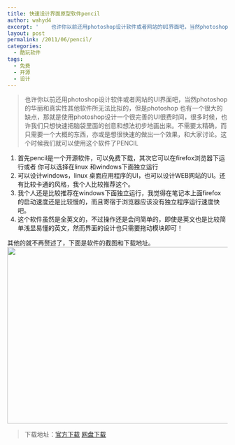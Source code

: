```yaml
---
title: 快速设计界面原型软件pencil
author: wahyd4
excerpt: '    也许你以前还用photoshop设计软件或者网站的UI界面吧，当然photoshop 的华丽和真实性其他软件所无法比拟的，但是photoshop 也有一个很大的缺点，那就是使用photoshop设计一个很完善的UI很费时间，很多时候，也许我们只想快速把脑袋里面的创意和想法初步地画出来。不需要太精确，而只需要一个大概的东西，亦或是想很快速的做出一个效果，和大家讨论。这个时候我们就可以使用这个软件了PENCIL'
layout: post
permalink: /2011/06/pencil/
categories:
  - 酷玩软件
tags:
  - 免费
  - 开源
  - 设计
---
```

> 也许你以前还用photoshop设计软件或者网站的UI界面吧，当然photoshop 的华丽和真实性其他软件所无法比拟的，但是photoshop 也有一个很大的缺点，那就是使用photoshop设计一个很完善的UI很费时间，很多时候，也许我们只想快速把脑袋里面的创意和想法初步地画出来。不需要太精确，而只需要一个大概的东西，亦或是想很快速的做出一个效果，和大家讨论。这个时候我们就可以使用这个软件了PENCIL

1.  首先pencil是一个开源软件，可以免费下载，其次它可以在firefox浏览器下运行或者 你可以选择在linux 和windows下面独立运行
2.  可以设计windows，linux 桌面应用程序的UI，也可以设计WEB网站的UI。还有比较卡通的风格，我个人比较推荐这个。
3.  我个人还是比较推荐在windows下面独立运行，我觉得在笔记本上面firefox 的启动速度还是比较慢的，而且寄宿于浏览器应该没有独立程序运行速度快吧。
4.  这个软件虽然是全英文的，不过操作还是会问简单的，即使是英文也是比较简单浅显易懂的英文，然而界面的设计也只需要拖动模块即可！

其他的就不再赘述了，下面是软件的截图和下载地址。  
[<img class="aligncenter size-full wp-image-1618" title="xcsd" src="/images/2011/06/xcsd.jpg" alt="" width="800" height="404" />][1]

> 下载地址：[官方下载][2] [网盘下载][3]

 [1]: /images/2011/06/xcsd.jpg
 [2]: http://pencil.evolus.vn/en-US/Downloads/Application.aspx
 [3]: http://u.115.com/file/aqptf45o